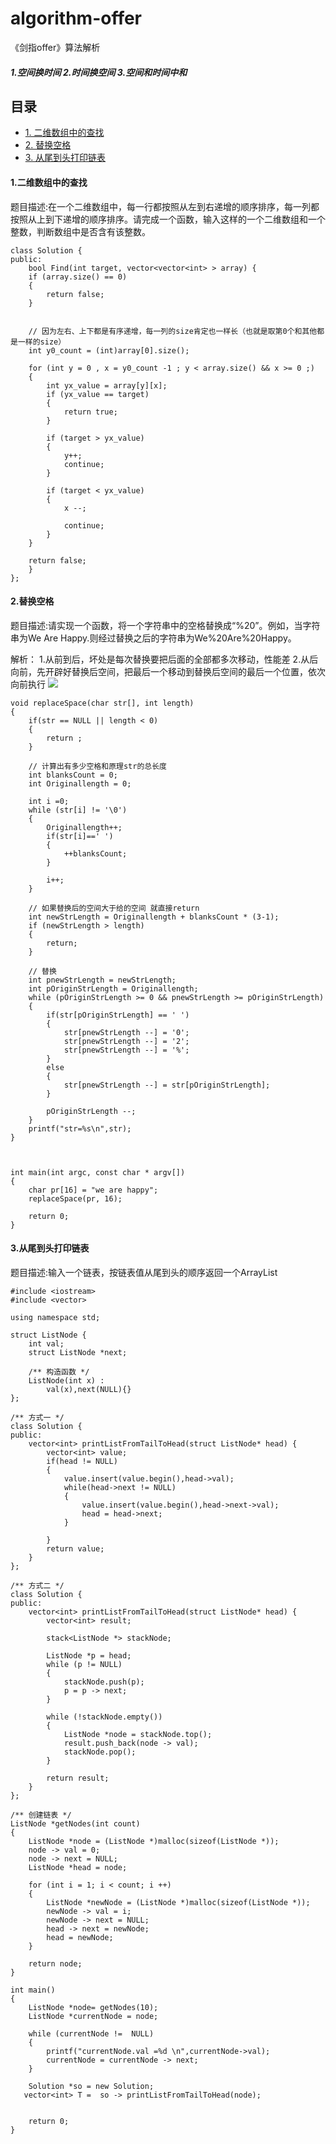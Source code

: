 # algorithm-offer
《剑指offer》算法解析

##### 1.空间换时间   2.时间换空间   3.空间和时间中和

## 目录

* <a href="#二维数组中的查找">1. 二维数组中的查找</a>
* <a href="#替换空格">2. 替换空格 </a>
* <a href="#从尾到头打印链表 ">3. 从尾到头打印链表  </a>


<a id="二维数组中的查找"></a>
#### 1.二维数组中的查找
题目描述:在一个二维数组中，每一行都按照从左到右递增的顺序排序，每一列都按照从上到下递增的顺序排序。请完成一个函数，输入这样的一个二维数组和一个整数，判断数组中是否含有该整数。

```
class Solution {
public:
    bool Find(int target, vector<vector<int> > array) {
    if (array.size() == 0)
    {
        return false;
    }
    
    
    // 因为左右、上下都是有序递增，每一列的size肯定也一样长（也就是取第0个和其他都是一样的size）
    int y0_count = (int)array[0].size();
    
    for (int y = 0 , x = y0_count -1 ; y < array.size() && x >= 0 ;)
    {
        int yx_value = array[y][x];
        if (yx_value == target)
        {
            return true;
        }
        
        if (target > yx_value)
        {
            y++;
            continue;
        }
        
        if (target < yx_value)
        {
            x --;

            continue;
        }
    }

    return false;
    }
};

```

<a id="替换空格"> </a>
#### 2.替换空格 
题目描述:请实现一个函数，将一个字符串中的空格替换成“%20”。例如，当字符串为We Are Happy.则经过替换之后的字符串为We%20Are%20Happy。

解析： 1.从前到后，坏处是每次替换要把后面的全部都多次移动，性能差
      2.从后向前，先开辟好替换后空间，把最后一个移动到替换后空间的最后一个位置，依次向前执行
      ![](resource/E7D12592-F8EF-4177-8D83-73F4DAEC7B84.png)

```
void replaceSpace(char str[], int length)
{
    if(str == NULL || length < 0)
    {
        return ;
    }
    
    // 计算出有多少空格和原理str的总长度
    int blanksCount = 0;
    int Originallength = 0;
    
    int i =0;
    while (str[i] != '\0')
    {
        Originallength++;
        if(str[i]==' ')
        {
            ++blanksCount;
        }

        i++;
    }

    // 如果替换后的空间大于给的空间 就直接return
    int newStrLength = Originallength + blanksCount * (3-1);
    if (newStrLength > length)
    {
        return;
    }
    
    // 替换
    int pnewStrLength = newStrLength;
    int pOriginStrLength = Originallength;
    while (pOriginStrLength >= 0 && pnewStrLength >= pOriginStrLength)
    {
        if(str[pOriginStrLength] == ' ')
        {
            str[pnewStrLength --] = '0';
            str[pnewStrLength --] = '2';
            str[pnewStrLength --] = '%';
        }
        else
        {
            str[pnewStrLength --] = str[pOriginStrLength];
        }
        
        pOriginStrLength --;
    }
    printf("str=%s\n",str);
}



int main(int argc, const char * argv[])
{    
    char pr[16] = "we are happy";
    replaceSpace(pr, 16);
    
    return 0;
}

```

<a id="从尾到头打印链表 "> </a>
#### 3.从尾到头打印链表 
题目描述:输入一个链表，按链表值从尾到头的顺序返回一个ArrayList

```
#include <iostream>
#include <vector>

using namespace std;

struct ListNode {
    int val;
    struct ListNode *next;
    
    /** 构造函数 */
    ListNode(int x) :
        val(x),next(NULL){}
};

/** 方式一 */
class Solution {
public:
    vector<int> printListFromTailToHead(struct ListNode* head) {
        vector<int> value;
        if(head != NULL)
        {
            value.insert(value.begin(),head->val);
            while(head->next != NULL)
            {
                value.insert(value.begin(),head->next->val);
                head = head->next;
            }
            
        }
        return value;
    }
};

/** 方式二 */
class Solution {
public:
    vector<int> printListFromTailToHead(struct ListNode* head) {
        vector<int> result;
        
        stack<ListNode *> stackNode;
        
        ListNode *p = head;
        while (p != NULL)
        {
            stackNode.push(p);
            p = p -> next;
        }
        
        while (!stackNode.empty())
        {
            ListNode *node = stackNode.top();
            result.push_back(node -> val);
            stackNode.pop();
        }
        
        return result;
    }
};

/** 创建链表 */
ListNode *getNodes(int count)
{
    ListNode *node = (ListNode *)malloc(sizeof(ListNode *));
    node -> val = 0;
    node -> next = NULL;
    ListNode *head = node;
    
    for (int i = 1; i < count; i ++)
    {
        ListNode *newNode = (ListNode *)malloc(sizeof(ListNode *));
        newNode -> val = i;
        newNode -> next = NULL;
        head -> next = newNode;
        head = newNode;
    }
    
    return node;
}

int main()
{
    ListNode *node= getNodes(10);
    ListNode *currentNode = node;

    while (currentNode !=  NULL)
    {
        printf("currentNode.val =%d \n",currentNode->val);
        currentNode = currentNode -> next;
    }
    
    Solution *so = new Solution;
   vector<int> T =  so -> printListFromTailToHead(node);
    
    
    return 0;
}

```

